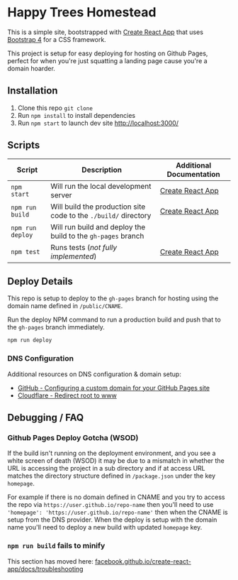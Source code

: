 # Happy Trees Homestead

This is a simple site, bootstrapped with [Create React App](https://github.com/facebook/create-react-app) that uses [Bootstrap 4](https://getbootstrap.com/) for a CSS framework.

This project is setup for easy deploying for hosting on Github Pages, perfect for when you're just squatting a landing page cause you're a domain hoarder.

## Installation

1. Clone this repo `git clone`
2. Run `npm install` to install dependencies
3. Run `npm start` to launch dev site [http://localhost:3000/](http://localhost:3000/)

## Scripts

| Script           | Description                                                     | Additional Documentation                       |
|------------------|-----------------------------------------------------------------|------------------------------------------------|
| `npm start`      | Will run the local development server                           | [Create React App](./docs/create-react-app.md) |
| `npm run build`  | Will build the production site code to the `./build/` directory | [Create React App](./docs/create-react-app.md) |
| `npm run deploy` | Will run build and deploy the build to the `gh-pages` branch    |                                                |
| `npm test`       | Runs tests (_not fully implemented_)                            | [Create React App](./docs/create-react-app.md) |

## Deploy Details

This repo is setup to deploy to the `gh-pages` branch for hosting using the domain name defined in `/public/CNAME`.

Run the deploy NPM command to run a production build and push that to the `gh-pages` branch immediately.

```bash
npm run deploy
```

### DNS Configuration

Additional resources on DNS configuration & domain setup:

- [GitHub - Configuring a custom domain for your GitHub Pages site](https://docs.github.com/en/free-pro-team@latest/github/working-with-github-pages/configuring-a-custom-domain-for-your-github-pages-site)
- [Cloudflare - Redirect root to www](https://community.cloudflare.com/t/redirect-example-com-to-www-example-com/78348)

## Debugging / FAQ

### Github Pages Deploy Gotcha (WSOD)

If the build isn't running on the deployment environment, and you see a white screen of death (WSOD) it may be due to a mismatch in whether the URL is accessing the project in a sub directory and if at access URL matches the directory structure defined in `/package.json` under the key `homepage`.

For example if there is no domain defined in CNAME and you try to access the repo via `https://user.github.io/repo-name` then you'll need to use `'homepage': 'https://user.github.io/repo-name'` then when the CNAME is setup from the DNS provider. When the deploy is setup with the domain name you'll need to deploy a new build with updated `homepage` key.

### `npm run build` fails to minify

This section has moved here: [facebook.github.io/create-react-app/docs/troubleshooting](https://facebook.github.io/create-react-app/docs/troubleshooting#npm-run-build-fails-to-minify)
